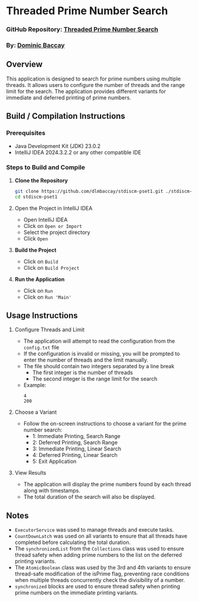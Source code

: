 # Threaded Prime Number Search

### GitHub Repository: [Threaded Prime Number Search](https://github.com/dlmbaccay/stdiscm-pset1)

### By: [Dominic Baccay](https://github.com/dlmbaccay)

## Overview
This application is designed to search for prime numbers using multiple threads. It allows users to configure the number of threads and the range limit for the search. The application provides different variants for immediate and deferred printing of prime numbers.

## Build / Compilation Instructions

### Prerequisites
- Java Development Kit (JDK) 23.0.2
- IntelliJ IDEA 2024.3.2.2 or any other compatible IDE

### Steps to Build and Compile

1. **Clone the Repository**
   ```sh
   git clone https://github.com/dlmbaccay/stdiscm-pset1.git ./stdiscm-pset1
   cd stdiscm-pset1
   ```

2. Open the Project in IntelliJ IDEA
   - Open IntelliJ IDEA
   - Click on `Open or Import`
   - Select the project directory
   - Click `Open`


3. **Build the Project**
   - Click on `Build` 
   - Click on `Build Project`


4. **Run the Application**
    - Click on `Run`
    - Click on `Run 'Main'`


## Usage Instructions

1. Configure Threads and Limit
   - The application will attempt to read the configuration from the `config.txt` file
   - If the configuration is invalid or missing, you will be prompted to enter the number of threads and the limit manually.
   - The file should contain two integers separated by a line break
     - The first integer is the number of threads
     - The second integer is the range limit for the search
   - Example:
     ```
     4
     200
     ```
     
2. Choose a Variant
   - Follow the on-screen instructions to choose a variant for the prime number search:
     - 1: Immediate Printing, Search Range
     - 2: Deferred Printing, Search Range
     - 3: Immediate Printing, Linear Search
     - 4: Deferred Printing, Linear Search
     - 5: Exit Application
     
   
3. View Results
   - The application will display the prime numbers found by each thread along with timestamps.
   - The total duration of the search will also be displayed.

## Notes
- `ExecutorService` was used to manage threads and execute tasks.
- `CountDownLatch` was used on all variants to ensure that all threads have completed before calculating the total duration.
- The `synchronizedList` from the `Collections` class was used to ensure thread safety when adding prime numbers to the list on the deferred printing variants.
- The `AtomicBoolean` class was used by the 3rd and 4th variants to ensure thread-safe modification of the isPrime flag, preventing race conditions when multiple threads concurrently check the divisibility of a number.
- `synchronized` blocks are used to ensure thread safety when printing prime numbers on the immediate printing variants.